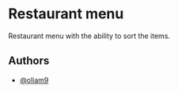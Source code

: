 
# Restaurant menu

Restaurant menu with the ability to sort the items. 


## Authors

- [@oliam9](https://www.github.com/oliam9)

